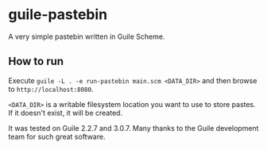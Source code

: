 # guile-pastebin
A very simple pastebin written in Guile Scheme.

## How to run

Execute `guile -L . -e run-pastebin main.scm <DATA_DIR>` and then
browse to `http://localhost:8080`.

`<DATA_DIR>` is a writable filesystem location you want to use to
store pastes.  If it doesn't exist, it will be created.

It was tested on Guile 2.2.7 and 3.0.7.  Many thanks to the Guile
development team for such great software.
